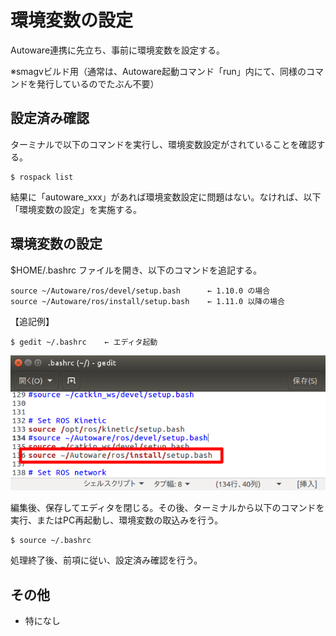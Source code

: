 # 環境変数の設定

Autoware連携に先立ち、事前に環境変数を設定する。

※smagvビルド用（通常は、Autoware起動コマンド「run」内にて、同様のコマンドを発行しているのでたぶん不要）



## 設定済み確認

ターミナルで以下のコマンドを実行し、環境変数設定がされていることを確認する。

```command
$ rospack list
```

結果に「autoware_xxx」があれば環境変数設定に問題はない。なければ、以下「環境変数の設定」を実施する。



## 環境変数の設定

$HOME/.bashrc ファイルを開き、以下のコマンドを追記する。

```sh:.bashrc
source ~/Autoware/ros/devel/setup.bash      ← 1.10.0 の場合
source ~/Autoware/ros/install/setup.bash    ← 1.11.0 以降の場合
```

【追記例】

```command
$ gedit ~/.bashrc    ← エディタ起動
```

![img](../img/0300/0301.png)

編集後、保存してエディタを閉じる。その後、ターミナルから以下のコマンドを実行、またはPC再起動し、環境変数の取込みを行う。

```command
$ source ~/.bashrc
```



処理終了後、前項に従い、設定済み確認を行う。



## その他

- 特になし

